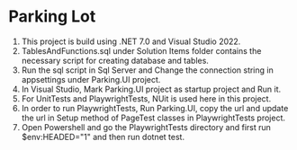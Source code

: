 # Parking Lot

1. This project is build using .NET 7.0 and Visual Studio 2022.
2. TablesAndFunctions.sql under Solution Items folder contains the necessary script for creating database and tables.
3. Run the sql script in Sql Server and Change the connection string in appsettings under Parking.UI project.
4. In Visual Studio, Mark Parking.UI project as startup project and Run it.
5. For UnitTests and PlaywrightTests, NUit is used here in this project.
6. In order to run PlaywrightTests, Run Parking.UI, copy the url and update the url in Setup method of PageTest classes in PlaywrightTests project.
7. Open Powershell and go the PlaywrightTests directory and first run $env:HEADED="1" and then run dotnet test.  
    

